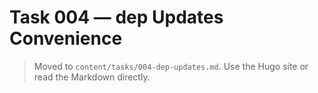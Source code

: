 # Task 004 — dep Updates Convenience

> Moved to `content/tasks/004-dep-updates.md`. Use the Hugo site or read the Markdown directly.
